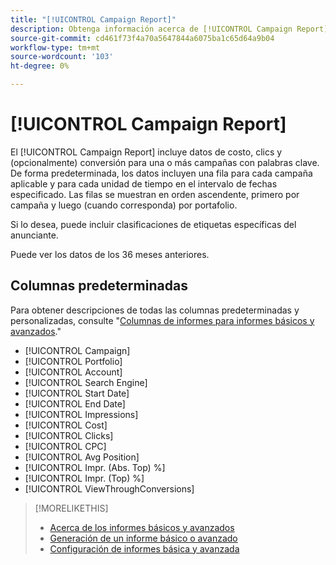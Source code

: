 ```yaml
---
title: "[!UICONTROL Campaign Report]"
description: Obtenga información acerca de [!UICONTROL Campaign Report].
source-git-commit: cd461f73f4a70a5647844a6075ba1c65d64a9b04
workflow-type: tm+mt
source-wordcount: '103'
ht-degree: 0%

---
```


# [!UICONTROL Campaign Report]

El [!UICONTROL Campaign Report] incluye datos de costo, clics y (opcionalmente) conversión para una o más campañas con palabras clave. De forma predeterminada, los datos incluyen una fila para cada campaña aplicable y para cada unidad de tiempo en el intervalo de fechas especificado. Las filas se muestran en orden ascendente, primero por campaña y luego (cuando corresponda) por portafolio.

Si lo desea, puede incluir clasificaciones de etiquetas específicas del anunciante.

Puede ver los datos de los 36 meses anteriores.

## Columnas predeterminadas

Para obtener descripciones de todas las columnas predeterminadas y personalizadas, consulte &quot;[Columnas de informes para informes básicos y avanzados](basic-advanced-report-columns.md).&quot;

* [!UICONTROL Campaign]
* [!UICONTROL Portfolio]
* [!UICONTROL Account]
* [!UICONTROL Search Engine]
* [!UICONTROL Start Date]
* [!UICONTROL End Date]
* [!UICONTROL Impressions]
* [!UICONTROL Cost]
* [!UICONTROL Clicks]
* [!UICONTROL CPC]
* [!UICONTROL Avg Position]
* [!UICONTROL Impr. (Abs. Top) %]
* [!UICONTROL Impr. (Top) %]
* [!UICONTROL ViewThroughConversions]

>[!MORELIKETHIS]
>
>* [Acerca de los informes básicos y avanzados](basic-advanced-report-about.md)
>* [Generación de un informe básico o avanzado](basic-advanced-report-generate.md)
>* [Configuración de informes básica y avanzada](basic-advanced-report-settings.md)

